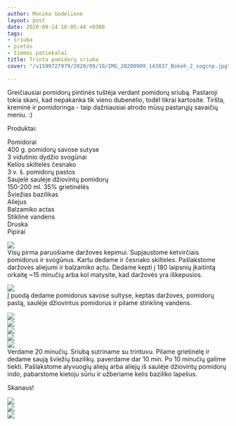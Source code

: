 ```yaml
---
author: Monika Godelienė
layout: post
date: 2020-09-14 16:05:44 +0300
tags:
- sriuba
- pietūs
- žiemos patiekalai
title: Trinta pomidorų sriuba
cover: "/v1599727979/2020/09/10/IMG_20200909_143837_Bokeh_2_sogcnp.jpg"

---
```

Greičiausiai pomidorų pintinės tuštėja verdant pomidorų sriubą. Pastaroji tokia skani, kad nepakanka tik vieno dubenėlio, todėl tikrai kartosite. Tiršta, kreminė ir pomidoringa - taip dažniausiai atrodo mūsų pastarųjų savaičių meniu. :)  
  
Produktai:  
  
Pomidorai  
400 g. pomidorų savose sutyse  
3 vidutinio dydžio svogūnai  
Kelios skiltelės česnako  
3 v. š. pomidorų pastos  
Saujelė saulėje džiovintų pomidorų  
150-200 ml. 35% grietinėlės  
Šviežias bazilikas  
Aliejus  
Balzamiko actas  
Stiklinė vandens  
Druska  
Pipirai  
  
![](https://res.cloudinary.com/monikagod/image/upload/v1599727935/2020/09/10/IMG_20200909_132344_Bokeh_2_xhq0u1.jpg)  
Visų pirma paruošiame daržoves kepimui. Supjaustome ketvirčiais pomidorus ir svogūnus. Kartu dedame ir česnako skilteles. Pašlakstome daržoves aliejumi ir balzamiko actu. Dedame kepti į 180 laipsnių įkaitintą orkaitę \~15 minučių arba kol matysite, kad daržovės yra iškepusios.  
  
![](https://res.cloudinary.com/monikagod/image/upload/v1599727936/2020/09/10/IMG_20200909_132916_Bokeh_2_afmgyy.jpg)  
Į puodą dedame pomidorus savose sultyse, keptas daržoves, pomidorų pastą, saulėje džiovintus pomidorus ir pilame stinklinę vandens.  
  
![](https://res.cloudinary.com/monikagod/image/upload/v1599727962/2020/09/10/IMG_20200909_135539_Bokeh_2_b3lbjo.jpg)  
![](https://res.cloudinary.com/monikagod/image/upload/v1599727962/2020/09/10/IMG_20200909_135847_Bokeh_2_mpxy6z.jpg)  
![](https://res.cloudinary.com/monikagod/image/upload/v1599727963/2020/09/10/IMG_20200909_135906_Bokeh_2_fjxvsu.jpg)  
![](https://res.cloudinary.com/monikagod/image/upload/v1599727963/2020/09/10/IMG_20200909_135922_Bokeh_2_ofwoen.jpg)  
![](https://res.cloudinary.com/monikagod/image/upload/v1599727964/2020/09/10/IMG_20200909_135953_Bokeh_2_yybdrp.jpg)  
Verdame 20 minučių. Sriubą sutriname su trintuvu. Pilame grietinėlę ir dedame saują šviežių bazilikų. paverdame dar 10 min. Po 10 minučių galime tiekti. Pašlakstome alyvuogių aliejų arba aliejų iš saulėje džiovintų pomidorų indo, pabarstome kietoju sūriu ir užberiame kelis baziliko lapelius.  
  
Skanaus!  
  
![](https://res.cloudinary.com/monikagod/image/upload/v1599727979/2020/09/10/IMG_20200909_142207_Bokeh_2_du3gju.jpg)  
![](https://res.cloudinary.com/monikagod/image/upload/v1599727979/2020/09/10/IMG_20200909_142314_Bokeh_2_i9rzbw.jpg)  
![](https://res.cloudinary.com/monikagod/image/upload/v1599727979/2020/09/10/IMG_20200909_143837_Bokeh_2_sogcnp.jpg)